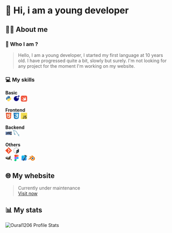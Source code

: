 # 👋 Hi, i am a young developer


## 🙋‍♂️ About me

### 👀 Who I am ?
> Hello, I am a young developer, I started my first language at 10 years old. I have progressed quite a bit, slowly but surely.
I'm not looking for any project for the moment I'm working on my website.

### 💻 My skills

<b>Basic</b>
<br>
<code><img height="20" src="https://github.com/devicons/devicon/blob/master/icons/python/python-original.svg"></code>
<code><img height="20" src="https://github.com/devicons/devicon/blob/master/icons/lua/lua-original.svg"></code>
<code><img height="20" src="https://github.com/devicons/devicon/blob/master/icons/swift/swift-original.svg"></code>

<b>Frontend</b>
<br>
<code><img height="20" src="https://github.com/devicons/devicon/blob/master/icons/html5/html5-original.svg"></code>
<code><img height="20" src="https://github.com/devicons/devicon/blob/master/icons/css3/css3-original.svg"></code>
<code><img height="20" src="https://github.com/devicons/devicon/blob/master/icons/javascript/javascript-original.svg"></code>

<b>Backend</b>
<br>
<code><img height="20" src="https://github.com/devicons/devicon/blob/master/icons/php/php-original.svg"></code>
<code><img height="20" src="https://github.com/devicons/devicon/blob/master/icons/mysql/mysql-original.svg"></code>

<b>Others</b>
<br>
<code><img height="20" src="https://github.com/devicons/devicon/blob/master/icons/git/git-original.svg"></code>
<code><img height="20" src="https://github.com/devicons/devicon/blob/master/icons/bash/bash-original.svg"></code>
<br>
<code><img height="20" src="https://github.com/devicons/devicon/blob/master/icons/gimp/gimp-original.svg"></code>
<code><img height="20" src="https://github.com/devicons/devicon/blob/master/icons/figma/figma-original.svg"></code>
<code><img height="20" src="https://github.com/devicons/devicon/blob/master/icons/xcode/xcode-original.svg"></code>
<code><img height="20" src="https://github.com/devicons/devicon/blob/master/icons/blender/blender-original.svg"></code>


## 🌐 My whebsite
> Currently under maintenance
> <br>
> <a href=http://oural.tech>Visit now</a>


## 📊 My stats

![Oural1206 Profile Stats](https://github-readme-stats.vercel.app/api?username=Oural1206&icons=true&lang=EN)
